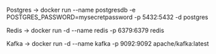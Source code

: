 Postgres -> docker run --name postgresdb -e POSTGRES_PASSWORD=mysecretpassword -p 5432:5432 -d postgres

Redis -> docker run -d --name redis -p 6379:6379 redis

Kafka -> docker run -d --name kafka -p 9092:9092 apache/kafka:latest
